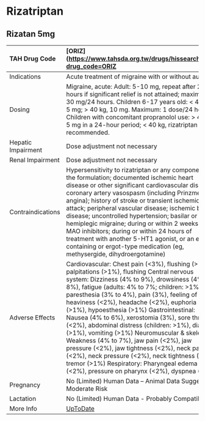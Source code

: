 # Rizatriptan

## Rizatan 5mg

| TAH Drug Code      | [ORIZ](https://www.tahsda.org.tw/drugs/hissearch.php?drug_code=ORIZ                                                                                                                                                                                                                                                                                                                                                                                                                                                                                                                                                                                                                                                         |
|:-------------------|:----------------------------------------------------------------------------------------------------------------------------------------------------------------------------------------------------------------------------------------------------------------------------------------------------------------------------------------------------------------------------------------------------------------------------------------------------------------------------------------------------------------------------------------------------------------------------------------------------------------------------------------------------------------------------------------------------------------------------|
| Indications        | Acute treatment of migraine with or without aura                                                                                                                                                                                                                                                                                                                                                                                                                                                                                                                                                                                                                                                                            |
| Dosing             | Migraine, acute: Adult: 5-10 mg, repeat after 2 hours if significant relief is not attained; maximum: 30 mg/24 hours. Children 6-17 years old: < 40 kg, 5 mg; > 40 kg, 10 mg. Maximum: 1 dose/24 hour. Children with concomitant propranolol use: > 40 kg, 5 mg in a 24-hour period; < 40 kg, rizatriptan is not recommended.                                                                                                                                                                                                                                                                                                                                                                                               |
| Hepatic Impairment | Dose adjustment not necessary                                                                                                                                                                                                                                                                                                                                                                                                                                                                                                                                                                                                                                                                                               |
| Renal Impairment   | Dose adjustment not necessary                                                                                                                                                                                                                                                                                                                                                                                                                                                                                                                                                                                                                                                                                               |
| Contraindications  | Hypersensitivity to rizatriptan or any component of the formulation; documented ischemic heart disease or other significant cardiovascular disease; coronary artery vasospasm (including Prinzmetal's angina); history of stroke or transient ischemic attack; peripheral vascular disease; ischemic bowel disease; uncontrolled hypertension; basilar or hemiplegic migraine; during or within 2 weeks of MAO inhibitors; during or within 24 hours of treatment with another 5-HT1 agonist, or an ergot-containing or ergot-type medication (eg, methysergide, dihydroergotamine)                                                                                                                                         |
| Adverse Effects    | Cardiovascular: Chest pain (<3%), flushing (>1%), palpitations (>1%), flushing Central nervous system: Dizziness (4% to 9%), drowsiness (4% to 8%), fatigue (adults: 4% to 7%; children: >1%), paresthesia (3% to 4%), pain (3%), feeling of heaviness (<2%), headache (<2%), euphoria (>1%), hypoesthesia (>1%) Gastrointestinal: Nausea (4% to 6%), xerostomia (3%), sore throat (<2%), abdominal distress (children: >1%), diarrhea (>1%), vomiting (>1%) Neuromuscular & skeletal: Weakness (4% to 7%), jaw pain (<2%), jaw pressure (<2%), jaw tightness (<2%), neck pain (<2%), neck pressure (<2%), neck tightness (<2%), tremor (>1%) Respiratory: Pharyngeal edema (<2%), pressure on pharynx (<2%), dyspnea (>1%) |
| Pregnancy          | No (Limited) Human Data – Animal Data Suggest Moderate Risk                                                                                                                                                                                                                                                                                                                                                                                                                                                                                                                                                                                                                                                                 |
| Lactation          | No (Limited) Human Data - Probably Compatible                                                                                                                                                                                                                                                                                                                                                                                                                                                                                                                                                                                                                                                                               |
| More Info          | [UpToDate](https://www.uptodate.com/contents/rizatriptan-drug-information)                                                                                                                                                                                                                                                                                                                                                                                                                                                                                                                                                                                                                                                  |

